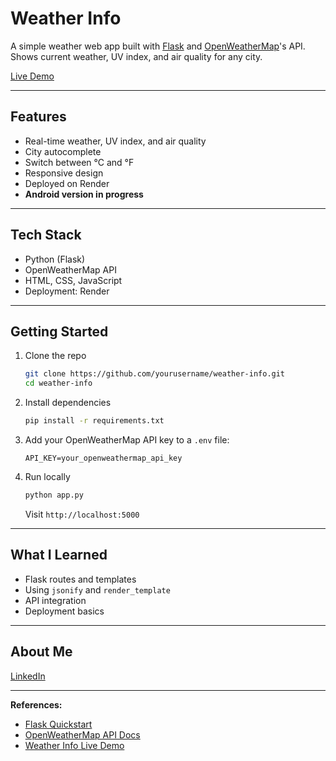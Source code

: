 # Weather Info

A simple weather web app built with [Flask](https://flask.palletsprojects.com/) and [OpenWeatherMap](https://openweathermap.org)'s API. 
Shows current weather, UV index, and air quality for any city.

[Live Demo](https://weather-ehsc.onrender.com)

---

## Features
- Real-time weather, UV index, and air quality
- City autocomplete
- Switch between °C and °F
- Responsive design
- Deployed on Render
- **Android version in progress**

---

## Tech Stack
- Python (Flask)
- OpenWeatherMap API
- HTML, CSS, JavaScript
- Deployment: Render

---

## Getting Started
1. Clone the repo
   ```bash
   git clone https://github.com/yourusername/weather-info.git
   cd weather-info
   ```
2. Install dependencies
   ```bash
   pip install -r requirements.txt
   ```
3. Add your OpenWeatherMap API key to a `.env` file:
   ```
   API_KEY=your_openweathermap_api_key
   ```
4. Run locally
   ```bash
   python app.py
   ```
   Visit `http://localhost:5000`

---

## What I Learned
- Flask routes and templates
- Using `jsonify` and `render_template`
- API integration
- Deployment basics

---

## About Me
[LinkedIn](https://www.linkedin.com/in/ayush-anand-420590306/)

---

**References:**
- [Flask Quickstart](https://github.com/pallets/flask/blob/main/docs/quickstart.rst#_snippet_5)
- [OpenWeatherMap API Docs](https://openweathermap.org/api)
- [Weather Info Live Demo](https://weather-ehsc.onrender.com)